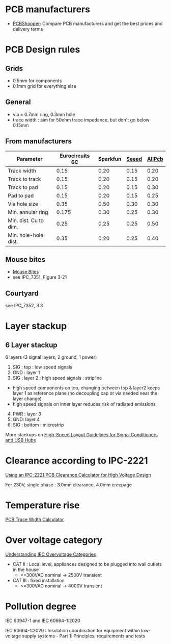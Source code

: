 # PCB manufacturers
* [PCBShopper](http://pcbshopper.com/): Compare PCB manufacturers and get the best prices and delivery terms

# PCB Design rules
## Grids
* 0.5mm for components
* 0.1mm grid for everything else

## General
* via = 0.7mm ring, 0.3mm hole
* trace width : aim for 50ohm trace impedance, but don't go below 0.15mm

## From manufacturers
| Parameter            | Eurocircuits 6C | Sparkfun | [Seeed](http://support.seeedstudio.com/knowledgebase/articles/447362-fusion-pcb-specification) | [AllPcb](https://www.allpcb.com/standard_pcb_manufacturing_capability.html)
|----------------------|-----------------|----------|-------|-------|
| Track width          |  0.15           | 0.20     | 0.15  | 0.20  |
| Track to track       |  0.15           | 0.20     | 0.15  | 0.20  |
| Track to pad         |  0.15           | 0.20     | 0.15  | 0.30  |
| Pad to pad           |  0.15           | 0.20     | 0.15  | 0.25  |
| Via hole size        |  0.35           | 0.50     | 0.30  | 0.30  |
| Min. annular ring    |  0.175          | 0.30     | 0.25  | 0.30  |
| Min. dist. Cu to dim.|  0.25           | 0.25     | 0.25  | 0.50  |
| Min. hole-hole dist. |  0.35           | 0.20     | 0.25  | 0.40  |


## Mouse bites
* [Mouse Bites](https://blogs.mentor.com/tom-hausherr/blog/tag/mouse-bite/)
* see IPC_7351, Figure 3-21

## Courtyard
see IPC_7352, 3.3

# Layer stackup
## 6 Layer stackup
6 layers (3 signal layers, 2 ground, 1 power)
1. SIG : top : low speed signals
2. GND : layer 1
3. SIG : layer 2 : high speed signals : stripline
  * high speed components on top, changing between top & layer2 keeps layer 1 as reference plane (no decoupling cap or via needed near the layer change)
  * high speed signals on inner layer reduces risk of radiated emissions
4. PWR : layer 3
5. GND: layer 4
6. SIG : bottom : microstrip

More stackups on [High-Speed Layout Guidelines for Signal Conditioners and USB Hubs](https://www.ti.com/lit/an/slla414/slla414.pdf)

# Clearance according to IPC-2221
[Using an IPC-2221 PCB Clearance Calculator for High Voltage Design](https://resources.altium.com/p/using-an-ipc-2221-calculator-for-high-voltage-design)

For 230V, single phase : 3.0mm clearance, 4.0mm creepage

# Temperature rise
[PCB Trace Width Calculator](https://www.digikey.be/en/resources/conversion-calculators/conversion-calculator-pcb-trace-width)

# Over voltage category
[Understanding IEC Overvoltage Categories](https://www.cui.com/blog/understanding-iec-overvoltage-categories)
* CAT II : Local level, appliances designed to be plugged into wall outlets in the house
  * <=300VAC nominal -> 2500V transient
* CAT III : fixed installation
  * <=300VAC nominal -> 4000V transient

# Pollution degree
 IEC 60947-1 and IEC 60664-1:2020

IEC 60664-1:2020 : Insulation coordination for equipment within low-voltage supply systems - Part 1: Principles, requirements and tests